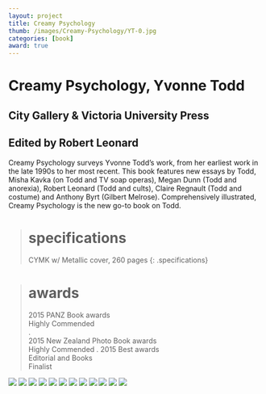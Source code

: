 ```yaml
---
layout: project
title: Creamy Psychology
thumb: /images/Creamy-Psychology/YT-0.jpg
categories: [book]
award: true
---
```


# Creamy Psychology, Yvonne Todd

## City Gallery & Victoria University Press

## Edited by Robert Leonard

Creamy Psychology surveys Yvonne Todd’s work, from her earliest work in the late 1990s to her most recent. This book features new essays by Todd, Misha Kavka (on Todd and TV soap operas), Megan Dunn (Todd and anorexia), Robert Leonard (Todd and cults), Claire Regnault (Todd and costume) and Anthony Byrt (Gilbert Melrose). Comprehensively illustrated, Creamy Psychology is the new go-to book on Todd.

> # specifications
> CYMK w/ Metallic cover, 260 pages
{: .specifications}

> # awards
> 2015 PANZ Book awards   
> Highly Commended  
> .  
> 2015 New Zealand Photo Book awards  
> Highly Commended
> .
> 2015 Best awards  
> Editorial and Books  
> Finalist 

![](/images/Creamy-Psychology/YT-1.jpg)
![](/images/Creamy-Psychology/YT-2.jpg)
![](/images/Creamy-Psychology/YT-3.jpg)
![](/images/Creamy-Psychology/YT-4.jpg)
![](/images/Creamy-Psychology/YT-5.jpg)
![](/images/Creamy-Psychology/YT-6.jpg)
![](/images/Creamy-Psychology/YT-7.jpg)
![](/images/Creamy-Psychology/YT-8.jpg)
![](/images/Creamy-Psychology/YT-9.jpg)
![](/images/Creamy-Psychology/YT-10.jpg)
![](/images/Creamy-Psychology/YT-11.jpg)
![](/images/Creamy-Psychology/YT-12.jpg)


